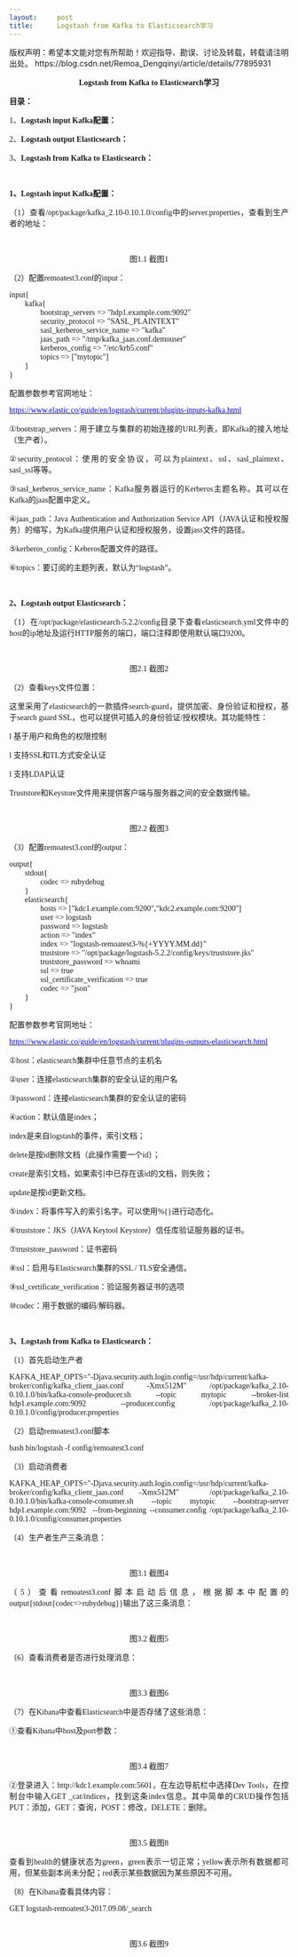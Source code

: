 ```yaml
---
layout:     post
title:      Logstash from Kafka to Elasticsearch学习
---
```

<div id="article_content" class="article_content clearfix csdn-tracking-statistics" data-pid="blog" data-mod="popu_307" data-dsm="post">
								<div class="article-copyright">
					版权声明：希望本文能对您有所帮助！欢迎指导、勘误、讨论及转载，转载请注明出处。					https://blog.csdn.net/Remoa_Dengqinyi/article/details/77895931				</div>
								            <link rel="stylesheet" href="https://csdnimg.cn/release/phoenix/template/css/ck_htmledit_views-f76675cdea.css">
						<div class="htmledit_views" id="content_views">
                
<p align="center"><strong><span style="font-family:'Times New Roman';font-size:14px;">Logstash from Kafka to Elasticsearch学习</span></strong></p>
<p align="justify"><strong><span style="font-family:'Times New Roman';font-size:14px;">目录：</span></strong></p>
<p align="justify"><span style="font-family:'Times New Roman';font-size:14px;">1、<strong>Logstash input Kafka配置：</strong></span></p>
<p align="justify"><span style="font-family:'Times New Roman';font-size:14px;">2、<strong>Logstash output Elasticsearch：</strong></span></p>
<p align="justify"><span style="font-family:'Times New Roman';font-size:14px;">3、<strong>Logstash from Kafka to Elasticsearch：</strong></span></p>
<p align="justify"><span style="font-family:'Times New Roman';font-size:14px;"> </span></p>
<p align="justify"><strong><span style="font-family:'Times New Roman';font-size:14px;">1、Logstash input Kafka配置：</span></strong></p>
<p align="justify"><span style="font-family:'Times New Roman';font-size:14px;">（1）查看/opt/package/kafka_2.10-0.10.1.0/config中的server.properties，查看到生产者的地址：</span></p>
<p align="justify" style="text-align:center;"><span style="font-family:'Times New Roman';font-size:14px;"> <img src="https://img-blog.csdn.net/20170908161008584?watermark/2/text/aHR0cDovL2Jsb2cuY3Nkbi5uZXQvUmVtb2FfRGVuZ3Fpbnlp/font/5a6L5L2T/fontsize/400/fill/I0JBQkFCMA==/dissolve/70/gravity/Center" alt=""></span></p>
<p align="justify" style="text-align:center;"><span style="font-family:'Times New Roman';font-size:14px;">图1.1 截图1</span></p>
<p align="justify"><span style="font-family:'Times New Roman';font-size:14px;">（2）配置remoatest3.conf的input：</span></p>
<p align="justify"></p><pre><code class="language-plain"><span style="font-family:'Times New Roman';font-size:14px;">input{
        kafka{
                bootstrap_servers =&gt; "hdp1.example.com:9092"
                security_protocol =&gt; "SASL_PLAINTEXT"
                sasl_kerberos_service_name =&gt; "kafka"
                jaas_path =&gt; "/tmp/kafka_jaas.conf.demouser"
                kerberos_config =&gt; "/etc/krb5.conf"
                topics =&gt; ["mytopic"]
        }
}</span></code></pre>
<p align="justify"><span style="font-family:'Times New Roman';font-size:14px;">配置参数参考官网地址：</span></p>
<p align="justify"><a href="https://www.elastic.co/guide/en/logstash/current/plugins-inputs-kafka.html" rel="nofollow"><u><span style="color:rgb(0,0,255);"><span style="font-family:'Times New Roman';font-size:14px;">https://www.elastic.co/guide/en/logstash/current/plugins-inputs-kafka.html</span></span></u></a></p>
<p align="justify"><span style="font-family:'Times New Roman';font-size:14px;">①bootstrap_servers：用于建立与集群的初始连接的URL列表，即Kafka的接入地址（生产者）。</span></p>
<p align="justify"><span style="font-family:'Times New Roman';font-size:14px;">②security_protocol：使用的安全协议，可以为plaintext、ssl、sasl_plaintext、sasl_ssl等等。</span></p>
<p align="justify"><span style="font-family:'Times New Roman';font-size:14px;">③sasl_kerberos_service_name：Kafka服务器运行的Kerberos主题名称。其可以在Kafka的jaas配置中定义。</span></p>
<p align="justify"><span style="font-family:'Times New Roman';font-size:14px;">④jaas_path：Java Authentication and Authorization Service API（JAVA认证和授权服务）的缩写，为Kafka提供用户认证和授权服务，设置jass文件的路径。</span></p>
<p align="justify"><span style="font-family:'Times New Roman';font-size:14px;">⑤kerberos_config：Keberos配置文件的路径。</span></p>
<p align="justify"><span style="font-family:'Times New Roman';font-size:14px;">⑥topics：要订阅的主题列表，默认为“logstash”。</span></p>
<p align="justify"><span style="font-family:'Times New Roman';font-size:14px;"> </span></p>
<p align="justify"><strong><span style="font-family:'Times New Roman';font-size:14px;">2、Logstash output Elasticsearch：</span></strong></p>
<p align="justify"><span style="font-family:'Times New Roman';font-size:14px;">（1）在/opt/package/elasticsearch-5.2.2/config目录下查看elasticsearch.yml文件中的host的ip地址及运行HTTP服务的端口，端口注释即使用默认端口9200。</span></p>
<p align="justify" style="text-align:center;"><span style="font-family:'Times New Roman';font-size:14px;"><img src="https://img-blog.csdn.net/20170908161120469?watermark/2/text/aHR0cDovL2Jsb2cuY3Nkbi5uZXQvUmVtb2FfRGVuZ3Fpbnlp/font/5a6L5L2T/fontsize/400/fill/I0JBQkFCMA==/dissolve/70/gravity/Center" alt=""> </span></p>
<p align="justify" style="text-align:center;"><span style="font-family:'Times New Roman';font-size:14px;"><span style="text-align:center;">图2.1 截图2</span><br></span></p>
<p align="justify"><span style="font-family:'Times New Roman';font-size:14px;">（2）查看keys文件位置：</span></p>
<p align="justify"><span style="font-family:'Times New Roman';font-size:14px;">这里采用了elasticsearch的一款插件search-guard，提供加密、身份验证和授权，基于search guard SSL，也可以提供可插入的身份验证/授权模块。其功能特性：</span></p>
<p align="justify"><span style="font-family:'Times New Roman';font-size:14px;">l 基于用户和角色的权限控制</span></p>
<p align="justify"><span style="font-family:'Times New Roman';font-size:14px;">l 支持SSL和TL方式安全认证</span></p>
<p align="justify"><span style="font-family:'Times New Roman';font-size:14px;">l 支持LDAP认证</span></p>
<p align="justify"><span style="font-family:'Times New Roman';font-size:14px;">Truststore和Keystore文件用来提供客户端与服务器之间的安全数据传输。</span></p>
<p align="justify" style="text-align:center;"><span style="font-family:'Times New Roman';font-size:14px;"> <img src="https://img-blog.csdn.net/20170908161138106?watermark/2/text/aHR0cDovL2Jsb2cuY3Nkbi5uZXQvUmVtb2FfRGVuZ3Fpbnlp/font/5a6L5L2T/fontsize/400/fill/I0JBQkFCMA==/dissolve/70/gravity/Center" alt=""></span></p>
<p align="justify" style="text-align:center;"><span style="font-family:'Times New Roman';font-size:14px;"><span style="text-align:center;">图2.2 截图3</span><br></span></p>
<p align="justify"><span style="font-family:'Times New Roman';font-size:14px;">（3）配置remoatest3.conf的output：</span></p>
<p align="justify"></p><pre><code class="language-plain"><span style="font-family:'Times New Roman';font-size:14px;">output{
        stdout{
                codec =&gt; rubydebug
        }
        elasticsearch{
                hosts =&gt; ["kdc1.example.com:9200","kdc2.example.com:9200"]
                user =&gt; logstash
                password =&gt; logstash
                action =&gt; "index"
                index =&gt; "logstash-remoatest3-%{+YYYY.MM.dd}"
                truststore =&gt; "/opt/package/logstash-5.2.2/config/keys/truststore.jks"
                truststore_password =&gt; whoami
                ssl =&gt; true
                ssl_certificate_verification =&gt; true
                codec =&gt; "json"
        }
}</span></code></pre>
<p align="justify"><span style="font-family:'Times New Roman';font-size:14px;">配置参数参考官网地址：</span></p>
<p align="justify"><a href="https://www.elastic.co/guide/en/logstash/current/plugins-outputs-elasticsearch.html" rel="nofollow"><u><span style="color:rgb(0,0,255);"><span style="font-family:'Times New Roman';font-size:14px;">https://www.elastic.co/guide/en/logstash/current/plugins-outputs-elasticsearch.html</span></span></u></a></p>
<p align="justify"><span style="font-family:'Times New Roman';font-size:14px;">①host：elasticsearch集群中任意节点的主机名</span></p>
<p align="justify"><span style="font-family:'Times New Roman';font-size:14px;">②user：连接elasticsearch集群的安全认证的用户名</span></p>
<p align="justify"><span style="font-family:'Times New Roman';font-size:14px;">③password：连接elasticsearch集群的安全认证的密码</span></p>
<p align="justify"><span style="font-family:'Times New Roman';font-size:14px;">④action：默认值是index；</span></p>
<p align="justify"><span style="font-family:'Times New Roman';font-size:14px;">index是来自logstash的事件，索引文档；</span></p>
<p align="justify"><span style="font-family:'Times New Roman';font-size:14px;">delete是按id删除文档（此操作需要一个id）；</span></p>
<p align="justify"><span style="font-family:'Times New Roman';font-size:14px;">create是索引文档，如果索引中已存在该id的文档，则失败；</span></p>
<p align="justify"><span style="font-family:'Times New Roman';font-size:14px;">update是按id更新文档。</span></p>
<p align="justify"><span style="font-family:'Times New Roman';font-size:14px;">⑤index：将事件写入的索引名字。可以使用%{}进行动态化。</span></p>
<p align="justify"><span style="font-family:'Times New Roman';font-size:14px;">⑥truststore：JKS（JAVA Keytool Keystore）信任库验证服务器的证书。</span></p>
<p align="justify"><span style="font-family:'Times New Roman';font-size:14px;">⑦truststore_password：证书密码</span></p>
<p align="justify"><span style="font-family:'Times New Roman';font-size:14px;">⑧ssl：启用与Elasticsearch集群的SSL / TLS安全通信。</span></p>
<p align="justify"><span style="font-family:'Times New Roman';font-size:14px;">⑨ssl_certificate_verification：验证服务器证书的选项</span></p>
<p align="justify"><span style="font-family:'Times New Roman';font-size:14px;">⑩codec：用于数据的编码/解码器。</span></p>
<p align="justify"><span style="font-family:'Times New Roman';font-size:14px;"> </span></p>
<p align="justify"><strong><span style="font-family:'Times New Roman';font-size:14px;">3、Logstash from Kafka to Elasticsearch：</span></strong></p>
<p align="justify"><span style="font-family:'Times New Roman';font-size:14px;">（1）首先启动生产者</span></p>
<p align="justify"><span style="font-family:'Times New Roman';font-size:14px;">KAFKA_HEAP_OPTS="-Djava.security.auth.login.config=/usr/hdp/current/kafka-broker/config/kafka_client_jaas.conf -Xmx512M" /opt/package/kafka_2.10-0.10.1.0/bin/kafka-console-producer.sh
 --topic mytopic --broker-list hdp1.example.com:9092 --producer.config /opt/package/kafka_2.10-0.10.1.0/config/producer.properties</span></p>
<p align="justify"><span style="font-family:'Times New Roman';font-size:14px;">（2）启动remoatest3.conf脚本</span></p>
<p align="justify"><span style="font-family:'Times New Roman';font-size:14px;">bash bin/logstash -f config/remoatest3.conf</span></p>
<p align="justify"><span style="font-family:'Times New Roman';font-size:14px;">（3）启动消费者</span></p>
<p align="justify"><span style="font-family:'Times New Roman';font-size:14px;">KAFKA_HEAP_OPTS="-Djava.security.auth.login.config=/usr/hdp/current/kafka-broker/config/kafka_client_jaas.conf -Xmx512M"  /opt/package/kafka_2.10-0.10.1.0/bin/kafka-console-consumer.sh
 --topic mytopic --bootstrap-server hdp1.example.com:9092  --from-beginning --consumer.config /opt/package/kafka_2.10-0.10.1.0/config/consumer.properties</span></p>
<p align="justify"><span style="font-family:'Times New Roman';font-size:14px;">（4）生产者生产三条消息：</span></p>
<p align="justify" style="text-align:center;"><span style="font-family:'Times New Roman';font-size:14px;"> <img src="https://img-blog.csdn.net/20170908161348698?watermark/2/text/aHR0cDovL2Jsb2cuY3Nkbi5uZXQvUmVtb2FfRGVuZ3Fpbnlp/font/5a6L5L2T/fontsize/400/fill/I0JBQkFCMA==/dissolve/70/gravity/Center" alt=""></span></p>
<p align="justify" style="text-align:center;"><span style="font-family:'Times New Roman';font-size:14px;"><span style="text-align:center;">图3.1 截图4</span><br></span></p>
<p align="justify"><span style="font-family:'Times New Roman';font-size:14px;">（5）查看remoatest3.conf脚本启动后信息，根据脚本中配置的output{stdout{codec=&gt;rubydebug}}输出了这三条消息：</span></p>
<p align="justify" style="text-align:center;"><span style="font-family:'Times New Roman';font-size:14px;"> <img src="https://img-blog.csdn.net/20170908161401557?watermark/2/text/aHR0cDovL2Jsb2cuY3Nkbi5uZXQvUmVtb2FfRGVuZ3Fpbnlp/font/5a6L5L2T/fontsize/400/fill/I0JBQkFCMA==/dissolve/70/gravity/Center" alt=""></span></p>
<p align="justify" style="text-align:center;"><span style="font-family:'Times New Roman';font-size:14px;"><span style="text-align:center;">图3.2 截图5</span><br></span></p>
<p align="justify"><span style="font-family:'Times New Roman';font-size:14px;">（6）查看消费者是否进行处理消息：</span></p>
<p align="justify" style="text-align:center;"><span style="font-family:'Times New Roman';font-size:14px;"> <img src="https://img-blog.csdn.net/20170908161412469?watermark/2/text/aHR0cDovL2Jsb2cuY3Nkbi5uZXQvUmVtb2FfRGVuZ3Fpbnlp/font/5a6L5L2T/fontsize/400/fill/I0JBQkFCMA==/dissolve/70/gravity/Center" alt=""></span></p>
<p align="justify" style="text-align:center;"><span style="font-family:'Times New Roman';font-size:14px;"><span style="text-align:center;">图3.3 截图6</span><br></span></p>
<p align="justify"><span style="font-family:'Times New Roman';font-size:14px;">（7）在Kibana中查看Elasticsearch中是否存储了这些消息：</span></p>
<p align="justify"><span style="font-family:'Times New Roman';font-size:14px;">①查看Kibana中host及port参数：</span></p>
<p align="justify" style="text-align:center;"><span style="font-family:'Times New Roman';font-size:14px;"> <img src="https://img-blog.csdn.net/20170908161420750?watermark/2/text/aHR0cDovL2Jsb2cuY3Nkbi5uZXQvUmVtb2FfRGVuZ3Fpbnlp/font/5a6L5L2T/fontsize/400/fill/I0JBQkFCMA==/dissolve/70/gravity/Center" alt=""></span></p>
<p align="justify" style="text-align:center;"><span style="font-family:'Times New Roman';font-size:14px;"><span style="text-align:center;">图3.4 截图7</span><br></span></p>
<p align="justify"><span style="font-family:'Times New Roman';font-size:14px;">②登录进入：http://kdc1.example.com:5601，在左边导航栏中选择Dev Tools，在控制台中输入GET _cat/indices，找到这条index信息。其中简单的CRUD操作包括PUT：添加，GET：查询，POST：修改，DELETE：删除。</span></p>
<p align="justify" style="text-align:center;"><span style="font-family:'Times New Roman';font-size:14px;"> <img src="https://img-blog.csdn.net/20170908161428239?watermark/2/text/aHR0cDovL2Jsb2cuY3Nkbi5uZXQvUmVtb2FfRGVuZ3Fpbnlp/font/5a6L5L2T/fontsize/400/fill/I0JBQkFCMA==/dissolve/70/gravity/Center" alt=""></span></p>
<p align="justify" style="text-align:center;"><span style="font-family:'Times New Roman';font-size:14px;"><span style="text-align:center;">图3.5 截图8</span><br></span></p>
<p align="justify"><span style="font-family:'Times New Roman';font-size:14px;">查看到health的健康状态为green，green表示一切正常；yellow表示所有数据都可用，但某些副本尚未分配；red表示某些数据因为某些原因不可用。</span></p>
<p align="justify"><span style="font-family:'Times New Roman';font-size:14px;">（8）在Kibana查看具体内容：</span></p>
<p align="justify"><span style="font-family:'Times New Roman';font-size:14px;">GET logstash-remoatest3-2017.09.08/_search</span></p>
<p align="justify" style="text-align:center;"><span style="font-family:'Times New Roman';font-size:14px;"> <img src="https://img-blog.csdn.net/20170908161436078?watermark/2/text/aHR0cDovL2Jsb2cuY3Nkbi5uZXQvUmVtb2FfRGVuZ3Fpbnlp/font/5a6L5L2T/fontsize/400/fill/I0JBQkFCMA==/dissolve/70/gravity/Center" alt=""></span></p>
<p align="justify" style="text-align:center;"><span style="font-family:'Times New Roman';font-size:14px;"><span style="text-align:center;">图3.6 截图9</span><br></span></p>
<p align="justify"><span style="font-family:'Times New Roman';font-size:14px;"> </span></p>
            </div>
                </div>